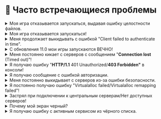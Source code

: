 # 👾 Часто встречающиеся проблемы

<details>

<summary>Моя игра отказывается запускаться, выдавая ошибку целостности файлов.</summary>

### "Пожалуйста, проверьте целостность файлов игры. Попытка изменить файлы игры может привести к глобальному бану"

Перейдите к файлам игры SCP:SL, которые можно найти, щелкнув правой кнопкой мыши на SCP:SLSL в библиотеке Steam, выбрав "Свойства", "Локальные файлы" и "Обзор".\
Найдите файл/папку, которая отображается в ошибке, и удалите ее. Чаще всего он находится в папке `SCPSL_Data`.\
После этого вернитесь в "Свойства" игры SCP:SL и нажмите "Проверить целостность файлов игры".

</details>

<details>

<summary>Моя игра отказывается запускаться!</summary>

### Но всё же мой компьютер соответствует минимальным системным требованиям!

Проверьте, есть ли у вас в папке `Rouming` папка с названием `SCP Secret Laboratory`, доступ к которой можно получить, нажав клавиши `Windows Key + R` и набрав `%appdata%`. Если ее там нет, создайте папку с именем `SCP Secret Laboratory` и снова запустите игру.

Если же папка `SCP Secret Laboratory` присутствует, но игра все равно не запускается, то попробуйте скачать [ЭТО](https://aka.ms/vs/16/release/vc\_redist.x64.exe)

Если ни один из вышеперечисленных способов не помог решить вашу проблему, пожалуйста, [откройте тикет](https://discord.com/channels/303447420224929792/1063501395489214555), чтобы мы могли оказать вам дальнейшую помощь.

</details>

<details>

<summary>Меня продолжает выкидывать с ошибкой "Client failed to authenticate in time".</summary>

Введите ar в консоли игрока (\~).

Если это не устранит проблему, попробуйте следующие варианты запуска, начиная сверху вниз.

* Добавьте -httpproxy в опции запуска SCP:SL в steam. Это можно сделать, щелкнув правой кнопкой мыши на SCP:SL в библиотеке steam и выбрав свойства.
* Удалите предыдущий вариант запуска и добавьте вместо него -unitywebrequest.
* Удалите предыдущую опцию запуска и попробуйте -unitywebrequestdispatcher. Обратите внимание, что это повлияет на время загрузки списка серверов.

</details>

<details>

<summary>С обновления 11.0 мои игры запускаются ВЕЧНО!</summary>

Недавнее обновление значительно увеличило время загрузки на старых жестких дисках. Если вы видите `SCPSL.exe` в диспетчере задач, игра запущена и будет загружаться. На старом оборудовании это может занять до 5 минут.

</details>

<details>

<summary>Меня постоянно кикает с серверов с сообщением "<strong>Connection lost</strong> (Timed out)"!</summary>

Эта проблема обычно возникает у пользователей, которые испытывают проблемы с домашним интернетом. Прежде чем что-либо предпринимать, убедитесь, что это происходит не только на одном сервере. После этого перейдите на сайт [теста скорости интернета](https://www.speedtest.net/) и запустите тест. Если скорость вашего интернета ниже 5-10 мбит/с (скачка или загрузка), можно предположить, что причиной проблемы является низкая скорость интернета. Также убедитесь, что характеристики вашего компьютера соответствуют минимальным системным требованиям, и что драйверы вашего GPU обновлены.

Если ничего из этого не помогает, [откройте тикет](https://discord.com/channels/303447420224929792/1063501395489214555), и мы вместе с вами проведем дальнейшую диагностику.

</details>

<details>

<summary>Я получаю ошибку "<strong>HTTP/1.1</strong> 401 Unauthorized/<strong>403 Forbidden"</strong> в консоли!</summary>

Во-первых, убедитесь, что вы не используете VPN для игры в SCP:SL. Известно, что некоторые VPN вызывают эту проблему, поэтому первым делом попробуйте отключить все используемые вами VPN.

Затем, если проблема осталась, попробуйте напрямую подключиться к серверу, на котором вы хотите играть. Если вы смогли подключиться к серверу напрямую, но продолжаете получать эту ошибку в консоли, это означает, что ваш IP, вероятно, блокируется нашими центральными серверами. Чтобы решить эту проблему, отправьте письмо на адрес `security@scpslgame.com`, объяснив свою проблему и описав шаги, которые вы предприняли.

Если вы не можете подключиться к серверам полностью, нам потребуется дальнейшая отладка вашей проблемы. Пожалуйста, [откройте тикет](https://discord.com/channels/303447420224929792/1063501395489214555) и мы вам поможем.

</details>

<details>

<summary>Я получаю сообщение с ошибкой авторизации.</summary>

### **"Error Unauthorized. Please authenticate in-game before requesting servers list"**

Попробуйте открыть консоль (обычно это кнопка \~ на клавиатуре), затем введите `ar` и нажмите enter, закрыв консоль, обновите список серверов. Это должно устранить ошибку. Если ошибка не исчезла, попробуйте перезапустить игру/Steam, в противном случае [откройте тикет](https://discord.com/channels/303447420224929792/1063501395489214555) с описанием проблемы.

</details>

<details>

<summary>Меня постоянно выкидывает с серверов из-за ошибки безопасности.</summary>

### **"Processing of Server Security was too slow"**

Мы не слишком уверены в причине этой ошибки, мы обновим это сообщение, как только получим больше информации о ней.

Перед тем как попробовать выполнить одно из приведенных ниже исправлений, убедитесь, что компьютер соответствуют минимальным системным требованиям, и что драйверы вашего GPU обновлены.

* Перезапустите Steam
* Перезагрузите свой ПК
* Перезапустите маршрутизатор

</details>

<details>

<summary>Я постоянно получаю ошибку "Virtualalloc failed/Virtualalloc remapping failed"!</summary>

Это не проблема с самим SCP:SL, а проблема с вашей оперативной памятью. Эта ошибка обычно появляется, когда у вас недостаточно оперативной памяти для запуска игры. Пожалуйста, закройте другие приложения, чтобы освободить оперативную память, затем попробуйте запустить игру снова. Если проблема сохраняется, перезагрузите компьютер.

</details>

<details>

<summary>Застрял при подключении к центральным серверам/Нет доступных серверов!</summary>

Чтобы исправить ситуацию, перейдите в папку `%AppData%\SCP Secret Laboratory\Internal` и удалите файл с именем `CentralServers`, после чего заново запустите игру.

Если это не помогло, то попробуйте отключить все неиспользуемые сетевые адаптеры. Перейдите в Панель управления, нажав на "Сеть и Интернет", нажмите на "Центр управления сетями и общим доступом", слева вы увидите "Изменить параметры адаптера", нажмите на него и у вас появится список сетевых адаптеров, нажмите правой кнопкой мыши на все неиспользуемые (например, VMWare, VirtualBox и т.д.) и нажмите отключить.

Если и это не помогло, попробуйте отключить все активные антивирусные программы и установить [Malwarebytes](https://www.malwarebytes.com/mwb-download/thankyou/). После установки Malwarebytes запустите полное сканирование и поместите все обнаруженные угрозы в карантин.

</details>

<details>

<summary>Почему мой экран черный?</summary>

В зависимости от типа вашего GPU попробуйте следующее:

Nvidia:

* В панели управления Nvidia измените "Соотношение сторон" на "Без масштабирования" на странице настроек размера и положения рабочего стола.

AMD:

* Настройки AMD Radeon и в разделе "Дисплей" измените режим масштабирования с "Сохранить соотношение сторон" на "Полная панель".

Это также может произойти, если ваш компьютер не соответствует минимальным требованиям, в этом случае мы не сможем вам помочь.

</details>

<details>

<summary>Я получаю ошибку с активным сервисом из чёрного списка.</summary>

### "A blacklisted system service is running in your system, please remove it to play SCP:SL"

Единственной причиной этой ошибки является программа под названием "Process Hacker". Если на вашем компьютере установлена эта программа, вам необходимо удалить ее, прежде чем вы сможете играть. После удаления "Process Hacker" вам также необходимо отключить созданную им службу.

Это можно сделать, открыв командную строку и набрав следующее:\
sc stop kprocesshacker3\
sc delete kprocesshacker3

</details>

